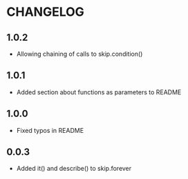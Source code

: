 # CHANGELOG

## 1.0.2

* Allowing chaining of calls to skip.condition()

## 1.0.1

* Added section about functions as parameters to README

## 1.0.0

* Fixed typos in README

## 0.0.3

* Added it() and describe() to skip.forever
